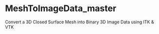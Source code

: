 # MeshToImageData_master
Convert a 3D Closed Surface Mesh into Binary 3D Image Data using ITK &amp; VTK
